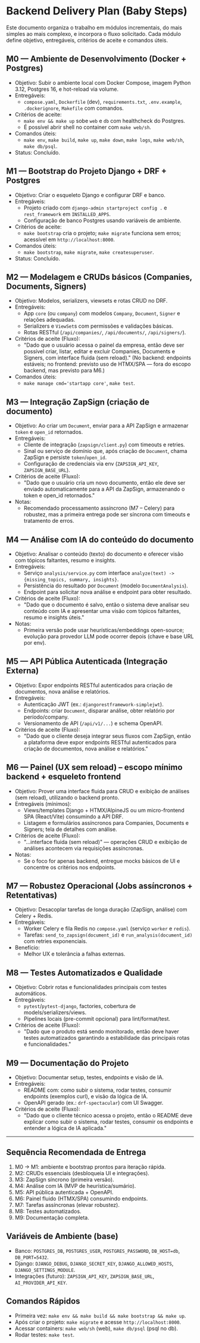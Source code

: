 # Backend Delivery Plan (Baby Steps)

Este documento organiza o trabalho em módulos incrementais, do mais simples ao mais complexo, e incorpora o fluxo solicitado. Cada módulo define objetivo, entregáveis, critérios de aceite e comandos úteis.

## M0 — Ambiente de Desenvolvimento (Docker + Postgres)
- Objetivo: Subir o ambiente local com Docker Compose, imagem Python 3.12, Postgres 16, e hot-reload via volume.
- Entregáveis:
  - `compose.yaml`, `Dockerfile` (dev), `requirements.txt`, `.env.example`, `.dockerignore`, `Makefile` com comandos.
- Critérios de aceite:
  - `make env && make up` sobe `web` e `db` com healthcheck do Postgres.
  - É possível abrir shell no container com `make web/sh`.
- Comandos úteis:
  - `make env`, `make build`, `make up`, `make down`, `make logs`, `make web/sh`, `make db/psql`.
 - Status: Concluído.

## M1 — Bootstrap do Projeto Django + DRF + Postgres
- Objetivo: Criar o esqueleto Django e configurar DRF e banco.
- Entregáveis:
  - Projeto criado com `django-admin startproject config .` e `rest_framework` em `INSTALLED_APPS`.
  - Configuração de banco Postgres usando variáveis de ambiente.
- Critérios de aceite:
  - `make bootstrap` cria o projeto; `make migrate` funciona sem erros; acessível em `http://localhost:8000`.
- Comandos úteis:
  - `make bootstrap`, `make migrate`, `make createsuperuser`.
 - Status: Concluído.

## M2 — Modelagem e CRUDs básicos (Companies, Documents, Signers)
- Objetivo: Modelos, serializers, viewsets e rotas CRUD no DRF.
- Entregáveis:
  - App `core` (ou `company`) com modelos `Company`, `Document`, `Signer` e relações adequadas.
  - Serializers e `ViewSet`s com permissões e validações básicas.
  - Rotas RESTful (`/api/companies/`, `/api/documents/`, `/api/signers/`).
- Critérios de aceite (Fluxo):
  - "Dado que o usuário acessa o painel da empresa, então deve ser possível criar, listar, editar e excluir Companies, Documents e Signers, com interface fluida (sem reload)." (No backend: endpoints estáveis; no frontend: previsto uso de HTMX/SPA — fora do escopo backend, mas previsto para M6.)
- Comandos úteis:
  - `make manage cmd='startapp core'`, `make test`.

## M3 — Integração ZapSign (criação de documento)
- Objetivo: Ao criar um `Document`, enviar para a API ZapSign e armazenar `token` e `open_id` retornados.
- Entregáveis:
  - Cliente de integração (`zapsign/client.py`) com timeouts e retries.
  - Sinal ou serviço de domínio que, após criação de `Document`, chama ZapSign e persiste `token`/`open_id`.
  - Configuração de credenciais via env (`ZAPSIGN_API_KEY`, `ZAPSIGN_BASE_URL`).
- Critérios de aceite (Fluxo):
  - "Dado que o usuário cria um novo documento, então ele deve ser enviado automaticamente para a API da ZapSign, armazenando o token e open_id retornados." 
- Notas:
  - Recomendado processamento assíncrono (M7 – Celery) para robustez, mas a primeira entrega pode ser síncrona com timeouts e tratamento de erros.

## M4 — Análise com IA do conteúdo do documento
- Objetivo: Analisar o conteúdo (texto) do documento e oferecer visão com tópicos faltantes, resumo e insights.
- Entregáveis:
  - Serviço `analysis/service.py` com interface `analyze(text) -> {missing_topics, summary, insights}`.
  - Persistência do resultado por `Document` (modelo `DocumentAnalysis`).
  - Endpoint para solicitar nova análise e endpoint para obter resultado.
- Critérios de aceite (Fluxo):
  - "Dado que o documento é salvo, então o sistema deve analisar seu conteúdo com IA e apresentar uma visão com tópicos faltantes, resumo e insights úteis." 
- Notas:
  - Primeira versão pode usar heurísticas/embeddings open-source; evolução para provedor LLM pode ocorrer depois (chave e base URL por env).

## M5 — API Pública Autenticada (Integração Externa)
- Objetivo: Expor endpoints RESTful autenticados para criação de documentos, nova análise e relatórios.
- Entregáveis:
  - Autenticação JWT (ex.: `djangorestframework-simplejwt`).
  - Endpoints: criar `Document`, disparar análise, obter relatório por período/company.
  - Versionamento de API (`/api/v1/...`) e schema OpenAPI.
- Critérios de aceite (Fluxo):
  - "Dado que o cliente deseja integrar seus fluxos com ZapSign, então a plataforma deve expor endpoints RESTful autenticados para criação de documentos, nova análise e relatórios."

## M6 — Painel (UX sem reload) – escopo mínimo backend + esqueleto frontend
- Objetivo: Prover uma interface fluida para CRUD e exibição de análises (sem reload), utilizando o backend pronto.
- Entregáveis (mínimos):
  - Views/templates Django + HTMX/AlpineJS ou um micro-frontend SPA (React/Vite) consumindo a API DRF.
  - Listagem e formulários assíncronos para Companies, Documents e Signers; tela de detalhes com análise.
- Critérios de aceite (Fluxo):
  - "...interface fluida (sem reload)" — operações CRUD e exibição de análises acontecem via requisições assíncronas.
- Notas:
  - Se o foco for apenas backend, entregue mocks básicos de UI e concentre os critérios nos endpoints.

## M7 — Robustez Operacional (Jobs assíncronos + Retentativas)
- Objetivo: Desacoplar tarefas de longa duração (ZapSign, análise) com Celery + Redis.
- Entregáveis:
  - Worker Celery e fila Redis no `compose.yaml` (serviço `worker` e `redis`).
  - Tarefas: `send_to_zapsign(document_id)` e `run_analysis(document_id)` com retries exponenciais.
- Benefício:
  - Melhor UX e tolerância a falhas externas.

## M8 — Testes Automatizados e Qualidade
- Objetivo: Cobrir rotas e funcionalidades principais com testes automáticos.
- Entregáveis:
  - `pytest`/`pytest-django`, factories, cobertura de models/serializers/views.
  - Pipelines locais (pre-commit opcional) para lint/format/test.
- Critérios de aceite (Fluxo):
  - "Dado que o produto está sendo monitorado, então deve haver testes automatizados garantindo a estabilidade das principais rotas e funcionalidades."

## M9 — Documentação do Projeto
- Objetivo: Documentar setup, testes, endpoints e visão de IA.
- Entregáveis:
  - README com: como subir o sistema, rodar testes, consumir endpoints (exemplos curl), e visão da lógica de IA.
  - OpenAPI gerado (ex.: `drf-spectacular`) com UI Swagger.
- Critérios de aceite (Fluxo):
  - "Dado que o cliente técnico acessa o projeto, então o README deve explicar como subir o sistema, rodar testes, consumir os endpoints e entender a lógica de IA aplicada."

---

## Sequência Recomendada de Entrega
1) M0 → M1: ambiente e bootstrap prontos para iteração rápida.
2) M2: CRUDs essenciais (desbloqueia UI e integrações).
3) M3: ZapSign síncrono (primeira versão).
4) M4: Análise com IA (MVP de heurística/sumário). 
5) M5: API pública autenticada + OpenAPI.
6) M6: Painel fluido (HTMX/SPA) consumindo endpoints.
7) M7: Tarefas assíncronas (elevar robustez).
8) M8: Testes automatizados.
9) M9: Documentação completa.

## Variáveis de Ambiente (base)
- Banco: `POSTGRES_DB`, `POSTGRES_USER`, `POSTGRES_PASSWORD`, `DB_HOST=db`, `DB_PORT=5432`.
- Django: `DJANGO_DEBUG`, `DJANGO_SECRET_KEY`, `DJANGO_ALLOWED_HOSTS`, `DJANGO_SETTINGS_MODULE`.
- Integrações (futuro): `ZAPSIGN_API_KEY`, `ZAPSIGN_BASE_URL`, `AI_PROVIDER_API_KEY`.

## Comandos Rápidos
- Primeira vez: `make env && make build && make bootstrap && make up`.
- Após criar o projeto: `make migrate` e acesse `http://localhost:8000`.
- Acessar containers: `make web/sh` (web), `make db/psql` (psql no db).
- Rodar testes: `make test`.
